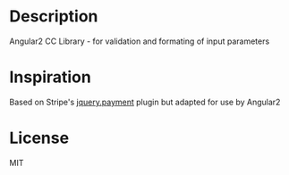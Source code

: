 # Description

Angular2 CC Library - for validation and formating of input parameters

# Inspiration

Based on Stripe's [jquery.payment](https://github.com/stripe/jquery.payment) plugin but adapted for use by Angular2

# License

MIT
